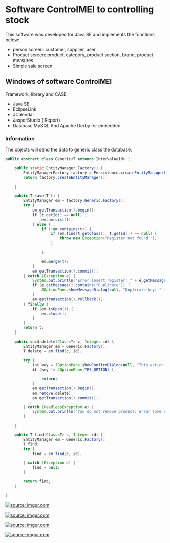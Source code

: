 # Software ControlMEI to controlling stock

This software was developed for Java SE and implements the functions below:
- person screen: customer, supplier, user
- Product screen: product, category, product section, brand, product measures
- Simple sale screen


## Windows of software ControlMEI

Framework, library and CASE:
- Java SE
- EclipseLink
- JCalendar
- JasperStudio (iReport)
- Database MySQL And Apache Derby for embedded

### Information
The objects will send the data to generic class the database.

`````java
public abstract class Generic<T extends InterValueId> {

    public static EntityManager Factory() {
        EntityManagerFactory factory = Persistence.createEntityManagerFactory("controlup");
        return factory.createEntityManager();

    }

    public T save(T t) {
        EntityManager em = factory.Generic.Factory();
        try {
            em.getTransaction().begin();
            if (t.getId() == null) {
                em.persist(t);
            } else {
                if (!em.contains(t)) {
                    if (em.find(t.getClass(), t.getId()) == null) {
                        throw new Exception("Register not found!");
                    }

                }

                em.merge(t);
            }
            em.getTransaction().commit();
        } catch (Exception e) {
            System.out.println("Error insert register: " + e.getMessage());
            if (e.getMessage().contains("Duplicate")) {
                JOptionPane.showMessageDialog(null, "Duplicate key: " + t.getClass().getSimpleName().toUpperCase() + " with not permission.\nCheck and try again.");
            }
            em.getTransaction().rollback();
        } finally {
            if (em.isOpen()) {
                em.close();
            }
        }
        return t;
    }

    public void delete(Class<T> c, Integer id) {
        EntityManager em = Generic.Factory();
        T delete = em.find(c, id);

        try {
            int key = JOptionPane.showConfirmDialog(null, "This action will removing definitely object it database.\nWant continue?", "DELETAR DADOS DO BANCO", JOptionPane.YES_NO_OPTION, JOptionPane.QUESTION_MESSAGE);
            if (key != JOptionPane.YES_OPTION) {

                return;
            }
            em.getTransaction().begin();
            em.remove(delete);
            em.getTransaction().commit();

        } catch (HeadlessException e) {
            System.out.println("You do not remove product: error some remove -> " + e.getMessage());
        }

    }

    public T find(Class<T> c, Integer id) {
        EntityManager em = Generic.Factory();
        T find;
        try {
            find = em.find(c, id);

        } catch (Exception e) {
            find = null;
        }

        return find;
    }

}
`````

<a href="https://imgur.com/SGdmwvE"><img src="https://i.imgur.com/SGdmwvE.png" title="source: imgur.com" /></a>

<a href="https://imgur.com/NzfobE7"><img src="https://i.imgur.com/NzfobE7h.png" title="source: imgur.com" /></a>

<a href="https://imgur.com/y4taqVV"><img src="https://i.imgur.com/y4taqVVh.png" title="source: imgur.com" /></a>

<a href="https://imgur.com/FoErBc2"><img src="https://i.imgur.com/FoErBc2h.png" title="source: imgur.com" /></a>
